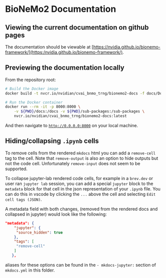 # BioNeMo2 Documentation

## Viewing the current documentation on github pages

The documentation should be viewable at [https://nvidia.github.io/bionemo-framework/](https:/nvidia.github.io/bionemo-framework/).

## Previewing the documentation locally

From the repository root:

```bash
# Build the Docker image
docker build -t nvcr.io/nvidian/cvai_bnmo_trng/bionemo2-docs -f docs/Dockerfile .

# Run the Docker container
docker run --rm -it -p 8000:8000 \
    -v ${PWD}/docs:/docs -v ${PWD}/sub-packages:/sub-packages \
    nvcr.io/nvidian/cvai_bnmo_trng/bionemo2-docs:latest
```

And then navigate to [`http://0.0.0.0:8000`](http://0.0.0.0:8000) on your local
machine.

## Hiding/collapsing `.ipynb` cells
To remove cells from the rendered `mkdocs` html you can add a `remove-cell` tag to the cell. Note that `remove-output` is also an option to hide outputs but not the code cell. Unfortunately
`remove-input` does not seem to be supported.

To collapse jupyter-lab rendered code cells, for example in a `brev.dev` or user ran `jupyter lab` session, you can add a special `jupyter` block to the `metadata` block for that cell in the
json representation of your `.ipynb` file. You can do this in vscode by clicking the `...` above the cell and selecting `Edit cell tags (JSON)`. 

A metadata field with both changes, (removed from the rendered docs and collapsed in jupyter) would look like the following:

```json
"metadata": {
    "jupyter": {
     "source_hidden": true
    },
    "tags": [
     "remove-cell"
    ]
   },
```

aliases for these options can be found in the `- mkdocs-jupyter:` section of `mkdocs.yml` in this folder.